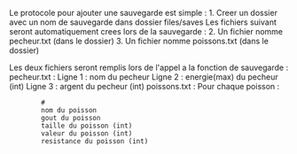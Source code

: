 Le protocole pour ajouter une sauvegarde est simple :
	1. Creer un dossier avec un nom de sauvegarde dans dossier files/saves
	Les fichiers suivant seront automatiquement crees lors de la sauvegarde :
		2. Un fichier nomme pecheur.txt (dans le dossier)
		3. Un fichier nomme poissons.txt (dans le dossier)
	
Les deux fichiers seront remplis lors de l'appel a la fonction de sauvegarde :
	pecheur.txt :
		Ligne 1 : nom du pecheur
		Ligne 2 : energie(max) du pecheur (int)
		Ligne 3 : argent du pecheur (int)
	poissons.txt :
		Pour chaque poisson :
		
			#
			nom du poisson
			gout du poisson
			taille du poisson (int)
			valeur du poisson (int)
			resistance du poisson (int)
			
